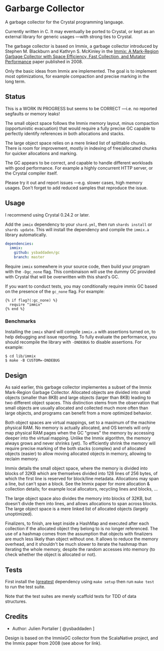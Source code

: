 # Garbarge Collector

A garbage collector for the Crystal programming language.

Currently written in C. It may eventually be ported to Crystal, or kept as an
external library for generic usages —with strong ties to Crystal.

The garbage collector is based on Immix, a garbage collector introduced by
Stephen M. Blackburn and Kathryn S. McKinley in the
[Immix: A Mark-Region Garbage Collector with Space Efficiency, Fast Collection, and Mutator Performance](https://www.steveblackburn.org/pubs/papers/immix-pldi-2008.pdf)
paper published in 2008.

Only the basic ideas from Immix are implemented. The goal is to implement most
optimizations, for example compaction and precise marking in the long term.


## Status

This is a WORK IN PROGRESS but seems to be CORRECT —i.e. no reported segfaults
or memory leaks!

The small object space follows the Immix memory layout, minus compaction
(opportunistic evacuation) that would require a fully precise GC capable to
perfectly identify references in both allocations and stacks.

The large object space relies on a mere linked list of splittable chunks. There
is room for improvement, mostly in indexing of free/allocated chunks for quicker
allocations and marking.

The GC appears to be correct, and capable to handle different workloads with
good performance. For example a highly concurrent HTTP server, or the Crystal
compiler itself.

Please try it out and report issues —e.g. slower cases, high memory usages.
Don't forget to add reduced samples that reproduce the issue.


## Usage

I recommend using Crystal 0.24.2 or later.

Add the `immix` dependency to your `shard.yml`, then run `shards install` or
`shards update`. This will install the dependency and compile the `immix.a`
library automatically.

```yaml
dependencies:
  immix:
    github: ysbaddaden/gc
    branch: master
```

Require `immix` somewhere in your source code, then build your program with the
`-Dgc_none` flag. This combinaison will use the dummy GC provided with Crystal
that will be overwritten with this shard's GC.

If you want to conduct tests, you may conditionally require immix GC based on
the presence of the `gc_none` flag. For example:

```crystal
{% if flag?(:gc_none) %}
  require "immix"
{% end %}
```


### Benchmarks

Installing the `immix` shard will compile `immix.a` with assertions turned on,
to help debugging and issue reporting. To fully evaluate the performance, you
should recompile the library with `-DNDEBUG` to disable assertions. For example:

```console
$ cd lib/immix
$ make -B CUSTOM=-DNDEBUG
```


## Design

As said earlier, this garbage collector implementes a subset of the Immix
Mark-Region Garbage Collector. Allocated objects are divided into small objects
(smaller than 8KB) and large objects (larger than 8KB) leading to two different
object spaces. This distinction stems from the observation that small objects are
usually allocated and collected much more often than large objects, and programs 
can benefit from a more optimized behavior.

Both object spaces are virtual mappings, set to a maximum of the machine physical
RAM. No memory is actually allocated, and OS kernels will only map physical RAM
pages when the GC "grows" the memory by accessing deeper into the virtual mapping.
Unlike the Immix algorithm, the memory always grows and never shrinks (yet). To
efficiently shrink the memory will require precise marking of the both stacks
(complex) and of allocated objects (easier) to allow moving allocated objects in
memory, allowing to reclaim memory.

Immix details the small object space, where the memory is divided into blocks of
32KB which are themselves divided into 128 lines of 256 bytes, of which the first
line is reserved for block/line metadata. Allocations may span a line, but can't
span a block. See the Immix paper for more allocation & collection details; for
example local allocators, recycling lines and blocks, ...

The large object space also divides the memory into blocks of 32KB, but doesn't
divide them into lines, and allows allocations to span across blocks. The large
object space is a mere linked list of allocated objects (largely unoptimized).

Finalizers, to finish, are kept inside a HashMap and executed after each
collection if the allocated object they belong to is no longer referenced. The
use of a hashmap comes from the assumption that objects with finalizers are much
less likely than object without one. It allows to reduce the memory overhead,
and it shouldn't be much slower to iterate the hashmap than iterating the whole
memory, despite the random accesses into memory (to check whether the object is
allocated or not).


## Tests

First install the ([greatest](https://github.com/silentbicycle/greatest/)
dependency using `make setup` then run `make test` to run the test suite.

Note that the test suites are merely scaffold tests for TDD of data structures.


## Credits

- Author: Julien Portalier [ @ysbaddaden ]

Design is based on the ImmixGC collector from the ScalaNative project, and the
Immix paper from 2008 (see above for link).
